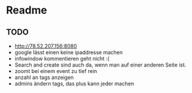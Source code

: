 # Readme
## TODO
* http://78.52.207.156:8080
* google lässt einen keine ipaddresse machen
* infowindow kommentieren geht nicht :(
* Search and create sind auch da, wenn man auf einer anderen Seite ist.
* zoomt bei einem event zu tief rein
* anzahl an tags anzeigen
* admins ändern tags, das plus kann jeder machen